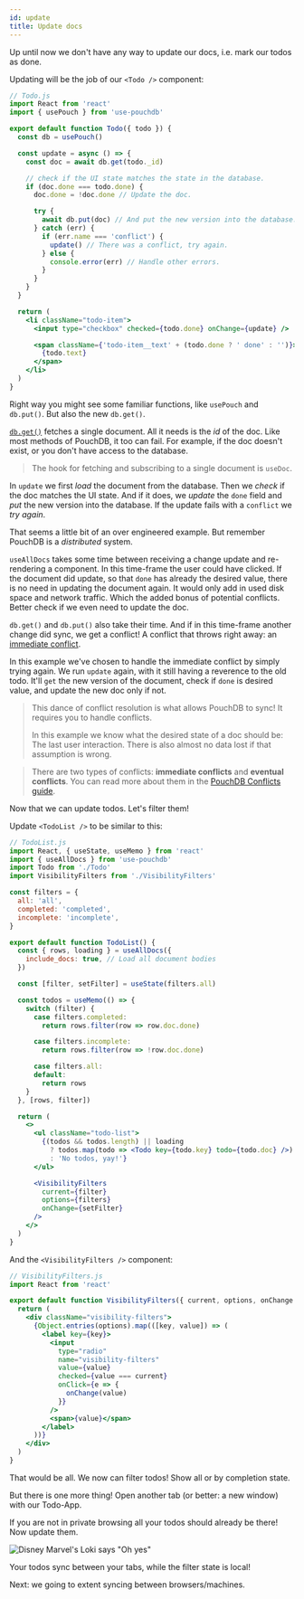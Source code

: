 ```yaml
---
id: update
title: Update docs
---
```


Up until now we don't have any way to update our docs, i.e. mark our todos as done.

Updating will be the job of our `<Todo />` component:

```jsx
// Todo.js
import React from 'react'
import { usePouch } from 'use-pouchdb'

export default function Todo({ todo }) {
  const db = usePouch()

  const update = async () => {
    const doc = await db.get(todo._id)

    // check if the UI state matches the state in the database.
    if (doc.done === todo.done) {
      doc.done = !doc.done // Update the doc.

      try {
        await db.put(doc) // And put the new version into the database.
      } catch (err) {
        if (err.name === 'conflict') {
          update() // There was a conflict, try again.
        } else {
          console.error(err) // Handle other errors.
        }
      }
    }
  }

  return (
    <li className="todo-item">
      <input type="checkbox" checked={todo.done} onChange={update} />

      <span className={'todo-item__text' + (todo.done ? ' done' : '')}>
        {todo.text}
      </span>
    </li>
  )
}
```

Right way you might see some familiar functions, like `usePouch` and `db.put()`. But also the new `db.get()`.

[`db.get()`](https://pouchdb.com/api.html#fetch_document) fetches a single document. All it needs is the _id_ of the doc. Like most methods of PouchDB, it too can fail. For example, if the doc doesn't exist, or you don't have access to the database.

> The hook for fetching and subscribing to a single document is `useDoc`.

In `update` we first _load_ the document from the database. Then we _check_ if the doc matches the UI state. And if it does, we _update_ the `done` field and _put_ the new version into the database. If the update fails with a `conflict` we _try again_.

That seems a little bit of an over engineered example. But remember PouchDB is a _distributed_ system.

`useAllDocs` takes some time between receiving a change update and re-rendering a component. In this time-frame the user could have clicked. If the document did update, so that `done` has already the desired value, there is no need in updating the document again. It would only add in used disk space and network traffic. Which the added bonus of potential conflicts. Better check if we even need to update the doc.

`db.get()` and `db.put()` also take their time. And if in this time-frame another change did sync, we get a conflict! A conflict that throws right away: an [immediate conflict](https://pouchdb.com/guides/conflicts.html).

In this example we've chosen to handle the immediate conflict by simply trying again. We run `update` again, with it still having a reverence to the old todo. It'll `get` the new version of the document, check if `done` is desired value, and update the new doc only if not.

> This dance of conflict resolution is what allows PouchDB to sync! It requires you to handle conflicts.
>
> In this example we know what the desired state of a doc should be: The last user interaction. There is also almost no data lost if that assumption is wrong.

> There are two types of conflicts: **immediate conflicts** and **eventual conflicts**. You can read more about them in the [PouchDB Conflicts guide](https://pouchdb.com/guides/conflicts.html).

Now that we can update todos. Let's filter them!

Update `<TodoList />` to be similar to this:

```jsx
// TodoList.js
import React, { useState, useMemo } from 'react'
import { useAllDocs } from 'use-pouchdb'
import Todo from './Todo'
import VisibilityFilters from './VisibilityFilters'

const filters = {
  all: 'all',
  completed: 'completed',
  incomplete: 'incomplete',
}

export default function TodoList() {
  const { rows, loading } = useAllDocs({
    include_docs: true, // Load all document bodies
  })

  const [filter, setFilter] = useState(filters.all)

  const todos = useMemo(() => {
    switch (filter) {
      case filters.completed:
        return rows.filter(row => row.doc.done)

      case filters.incomplete:
        return rows.filter(row => !row.doc.done)

      case filters.all:
      default:
        return rows
    }
  }, [rows, filter])

  return (
    <>
      <ul className="todo-list">
        {(todos && todos.length) || loading
          ? todos.map(todo => <Todo key={todo.key} todo={todo.doc} />)
          : 'No todos, yay!'}
      </ul>

      <VisibilityFilters
        current={filter}
        options={filters}
        onChange={setFilter}
      />
    </>
  )
}
```

And the `<VisibilityFilters />` component:

```jsx
// VisibilityFilters.js
import React from 'react'

export default function VisibilityFilters({ current, options, onChange }) {
  return (
    <div className="visibility-filters">
      {Object.entries(options).map(([key, value]) => (
        <label key={key}>
          <input
            type="radio"
            name="visibility-filters"
            value={value}
            checked={value === current}
            onClick={e => {
              onChange(value)
            }}
          />
          <span>{value}</span>
        </label>
      ))}
    </div>
  )
}
```

That would be all. We now can filter todos! Show all or by completion state.

But there is one more thing! Open another tab (or better: a new window) with our Todo-App.

If you are not in private browsing all your todos should already be there! Now update them.

![Disney Marvel's Loki says "Oh yes"](../../img/oh_yes_indeed.gif)

Your todos sync between your tabs, while the filter state is local!

Next: we going to extent syncing between browsers/machines.
